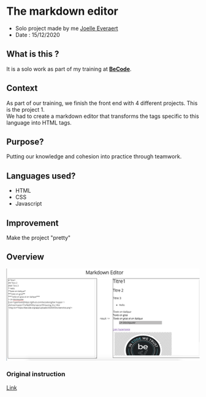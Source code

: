 # The markdown editor

* Solo project made by me [Joelle Everaert](https://github.com/Joelle-Everaert)
* Date : 15/12/2020
## What is this ?
It is a solo work as part of my training at **[BeCode](https://becode.org)**. <br>

## Context  
As part of our training, we finish the front end with 4 different projects. This is the project 1. <br>
We had to create a markdown editor that transforms the tags specific to this language into HTML tags.

## Purpose?
Putting our knowledge and cohesion into practice through teamwork.

## Languages used?
* HTML
* CSS 
* Javascript 

## Improvement
Make the project "pretty"

## Overview 
[![little overview](Overview.png)](https://joelle-everaert.github.io/The-Quizz/) 

### Original instruction

[Link](https://github.com/becodeorg/bxl-hopper-1-25/tree/master/The%20Hill/projects/99.leaving_the_hills)
